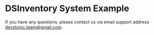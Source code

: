 # DSInventory System Example
If you have any questions, please contact us via email support address devstonic.team@gmail.com.
